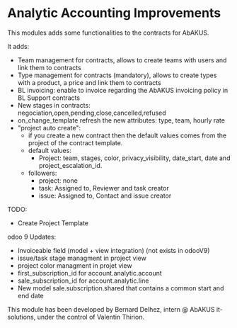 # Analytic Accounting Improvements

This modules adds some functionalities to the contracts for AbAKUS. 

It adds:
* Team management for contracts, allows to create teams with users and link them to contracts
* Type management for contracts (mandatory), allows to create types with a product, a price and link them to contracts
* BL invoicing: enable to invoice regarding the AbAKUS invoicing policy in BL Support contracts
* New stages in contracts: negociation,open,pending,close,cancelled,refused
* on_change_template refresh the new attributes: type, team, hourly rate
* "project auto create": 
   * if you create a new contract then the default values comes from the project of the contract template.
   * default values: 
      * Project: team, stages, color, privacy_visibility, date_start, date and project_escalation_id.
   * followers:
      * project: none
      * task: Assigned to, Reviewer and task creator
      * issue: Assigned to, Contact and issue creator

TODO:
* Create Project Template

odoo 9 Updates:
* Invoiceable field (model + view integration) (not exists in odooV9)
* issue/task stage managment in project view
* project color managment in projet view
* first_subscription_id for account.analytic.account
* sale_subscription_id for account.analytic.line
* New model sale.subscription.shared that contains a common start and end date


This module has been developed by Bernard Delhez, intern @ AbAKUS it-solutions, under the control of Valentin Thirion.